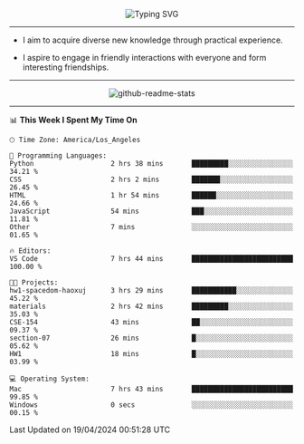<p align="center">
  <img src="https://readme-typing-svg.demolab.com?font=Fira+Code&weight=500&size=32&duration=2500&pause=1600&center=true&vCenter=true&random=false&width=1024&height=64&lines=Hi+there+%F0%9F%91%8B;I'm+delighted+you+could+make+it+here+%F0%9F%8E%89;I'm+Harry%2C+a+college+student+still+finding+my+way" alt="Typing SVG" />
</p>


---


- I aim to acquire diverse new knowledge through practical experience.

- I aspire to engage in friendly interactions with everyone and form interesting friendships.


---


<p align="center">
  <img src="https://github-readme-stats.vercel.app/api?username=Harry-Jing&show_icons=true" alt="github-readme-stats"/>
</p>


---

<!--START_SECTION:waka-->
📊 **This Week I Spent My Time On** 

```text
🕑︎ Time Zone: America/Los_Angeles

💬 Programming Languages: 
Python                   2 hrs 38 mins       █████████░░░░░░░░░░░░░░░░   34.21 % 
CSS                      2 hrs 2 mins        ███████░░░░░░░░░░░░░░░░░░   26.45 % 
HTML                     1 hr 54 mins        ██████░░░░░░░░░░░░░░░░░░░   24.66 % 
JavaScript               54 mins             ███░░░░░░░░░░░░░░░░░░░░░░   11.81 % 
Other                    7 mins              ░░░░░░░░░░░░░░░░░░░░░░░░░   01.65 % 

🔥 Editors: 
VS Code                  7 hrs 44 mins       █████████████████████████   100.00 % 

🐱‍💻 Projects: 
hw1-spacedom-haoxuj      3 hrs 29 mins       ███████████░░░░░░░░░░░░░░   45.22 % 
materials                2 hrs 42 mins       █████████░░░░░░░░░░░░░░░░   35.03 % 
CSE-154                  43 mins             ██░░░░░░░░░░░░░░░░░░░░░░░   09.37 % 
section-07               26 mins             █░░░░░░░░░░░░░░░░░░░░░░░░   05.62 % 
HW1                      18 mins             █░░░░░░░░░░░░░░░░░░░░░░░░   03.99 % 

💻 Operating System: 
Mac                      7 hrs 43 mins       █████████████████████████   99.85 % 
Windows                  0 secs              ░░░░░░░░░░░░░░░░░░░░░░░░░   00.15 % 
```


 Last Updated on 19/04/2024 00:51:28 UTC
<!--END_SECTION:waka-->
